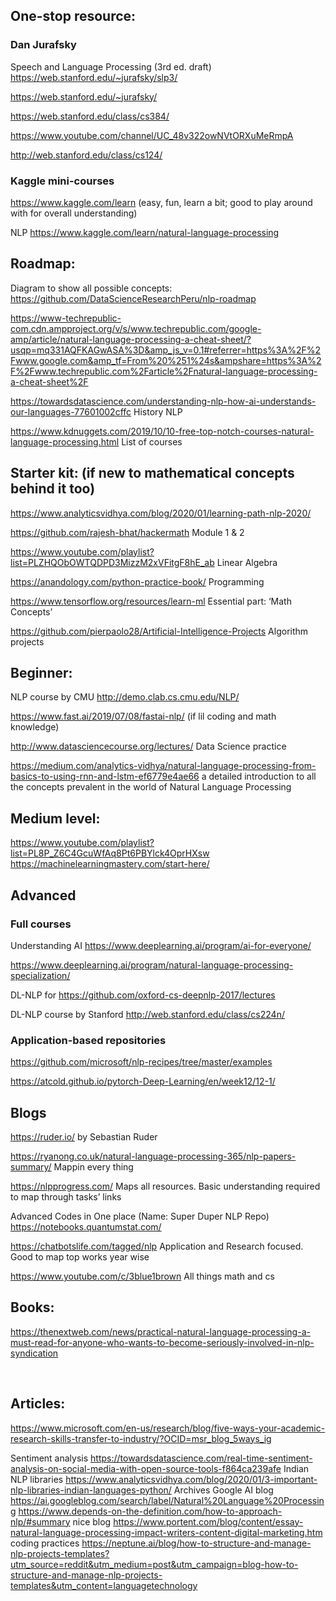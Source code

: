 ## One-stop resource:

### Dan Jurafsky

Speech and Language Processing (3rd ed. draft) https://web.stanford.edu/~jurafsky/slp3/ 

https://web.stanford.edu/~jurafsky/

https://web.stanford.edu/class/cs384/

https://www.youtube.com/channel/UC_48v322owNVtORXuMeRmpA

http://web.stanford.edu/class/cs124/

### Kaggle mini-courses 
https://www.kaggle.com/learn (easy, fun, learn a bit; good to play around with for overall understanding)

NLP https://www.kaggle.com/learn/natural-language-processing

## Roadmap:
Diagram to show all possible concepts: https://github.com/DataScienceResearchPeru/nlp-roadmap

https://www-techrepublic-com.cdn.ampproject.org/v/s/www.techrepublic.com/google-amp/article/natural-language-processing-a-cheat-sheet/?usqp=mq331AQFKAGwASA%3D&amp_js_v=0.1#referrer=https%3A%2F%2Fwww.google.com&amp_tf=From%20%251%24s&ampshare=https%3A%2F%2Fwww.techrepublic.com%2Farticle%2Fnatural-language-processing-a-cheat-sheet%2F

https://towardsdatascience.com/understanding-nlp-how-ai-understands-our-languages-77601002cffc History NLP

https://www.kdnuggets.com/2019/10/10-free-top-notch-courses-natural-language-processing.html List of courses


## Starter kit: (if new to mathematical concepts behind it too)
https://www.analyticsvidhya.com/blog/2020/01/learning-path-nlp-2020/

https://github.com/rajesh-bhat/hackermath Module 1 & 2

https://www.youtube.com/playlist?list=PLZHQObOWTQDPD3MizzM2xVFitgF8hE_ab Linear Algebra

https://anandology.com/python-practice-book/ Programming

https://www.tensorflow.org/resources/learn-ml Essential part: ‘Math Concepts’

https://github.com/pierpaolo28/Artificial-Intelligence-Projects Algorithm projects

## Beginner:
NLP course by CMU http://demo.clab.cs.cmu.edu/NLP/ 

https://www.fast.ai/2019/07/08/fastai-nlp/ (if lil coding and math knowledge)

http://www.datasciencecourse.org/lectures/ Data Science practice

https://medium.com/analytics-vidhya/natural-language-processing-from-basics-to-using-rnn-and-lstm-ef6779e4ae66 a detailed introduction to all the concepts prevalent in the world of Natural Language Processing


## Medium level:
https://www.youtube.com/playlist?list=PL8P_Z6C4GcuWfAq8Pt6PBYlck4OprHXsw
https://machinelearningmastery.com/start-here/


## Advanced

### Full courses
Understanding AI https://www.deeplearning.ai/program/ai-for-everyone/

https://www.deeplearning.ai/program/natural-language-processing-specialization/

DL-NLP for https://github.com/oxford-cs-deepnlp-2017/lectures

DL-NLP course by Stanford http://web.stanford.edu/class/cs224n/


### Application-based repositories
https://github.com/microsoft/nlp-recipes/tree/master/examples

https://atcold.github.io/pytorch-Deep-Learning/en/week12/12-1/


## Blogs
https://ruder.io/ by Sebastian Ruder

https://ryanong.co.uk/natural-language-processing-365/nlp-papers-summary/ Mappin every thing

https://nlpprogress.com/ Maps all resources. Basic understanding required to map through tasks’ links

Advanced Codes in One place (Name: Super Duper NLP Repo) https://notebooks.quantumstat.com/

https://chatbotslife.com/tagged/nlp Application and Research focused. Good to map top works year wise

https://www.youtube.com/c/3blue1brown All things math and cs


## Books:
https://thenextweb.com/news/practical-natural-language-processing-a-must-read-for-anyone-who-wants-to-become-seriously-involved-in-nlp-syndication


 
## Articles:
https://www.microsoft.com/en-us/research/blog/five-ways-your-academic-research-skills-transfer-to-industry/?OCID=msr_blog_5ways_ig

Sentiment analysis https://towardsdatascience.com/real-time-sentiment-analysis-on-social-media-with-open-source-tools-f864ca239afe
Indian NLP libraries https://www.analyticsvidhya.com/blog/2020/01/3-important-nlp-libraries-indian-languages-python/
Archives Google AI blog https://ai.googleblog.com/search/label/Natural%20Language%20Processing
https://www.depends-on-the-definition.com/how-to-approach-nlp/#summary nice blog
https://www.portent.com/blog/content/essay-natural-language-processing-impact-writers-content-digital-marketing.htm
coding practices https://neptune.ai/blog/how-to-structure-and-manage-nlp-projects-templates?utm_source=reddit&utm_medium=post&utm_campaign=blog-how-to-structure-and-manage-nlp-projects-templates&utm_content=languagetechnology


